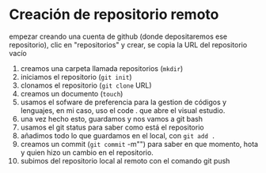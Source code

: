 # Creación de repositorio remoto
empezar creando una cuenta de github (donde depositaremos ese repositorio), clic en "repositorios" y crear, se copia la URL del repositorio vacío 
1. creamos una carpeta llamada repositorios (`mkdir`)
2. iniciamos el repositorio (`git init`)
3. clonamos el repositorio (`git clone` URL)
4. creamos un documento (`touch`)
5. usamos el sofware de preferencia para la gestion de códigos y lenguajes, en mi caso, uso el code . que abre el visual estudio.
6. una vez hecho esto, guardamos y nos vamos a git bash
7. usamos el git status para saber como está el repositorio 
8. añadimos todo lo que guardamos en el local, con `git add .`
9. creamos un commit (`git commit` -m"") para saber en que momento, hota y quien hizo un cambio en el repositorio.
10. subimos del repositorio local al remoto con el comando git push 